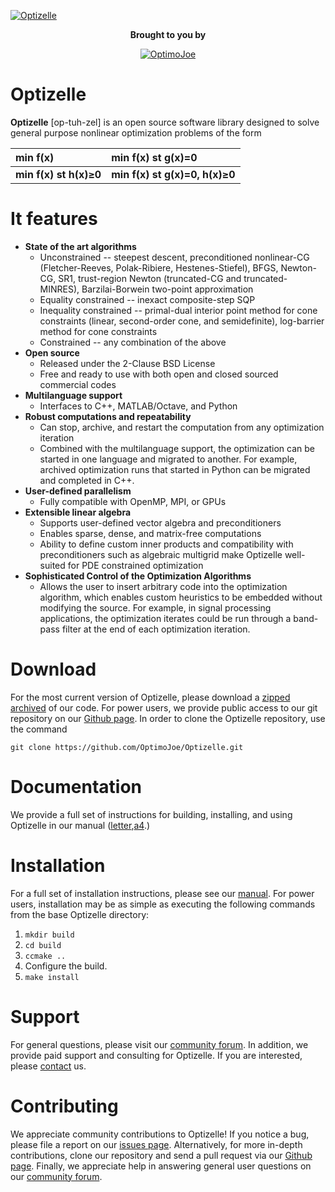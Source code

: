 [![Optizelle](http://www.optimojoe.com/wp-content/uploads/2014/04/optizellelogo-slider.jpg "Optizelle")](http://www.optimojoe.com/products/optizelle)

<div align="center">
<p><strong>Brought to you by</strong></p>
<a href="http://www.optimojoe.com"><img src="http://www.optimojoe.com/wp-content/uploads/2014/04/optimojoe-small.png" alt="OptimoJoe" ></a>
</div>


# Optizelle 

**Optizelle** [op-tuh-zel] is an open source software library designed to solve general purpose nonlinear optimization problems of the form

| min f(x) | min f(x) st g(x)=0 |
|:-----------|:--------------------------------------------------|
| **min f(x) st h(x)&ge;0** | **min f(x) st g(x)=0, h(x)&ge;0**  |


# It features
* **State of the art algorithms**
    * Unconstrained -- steepest descent, preconditioned nonlinear-CG (Fletcher-Reeves, Polak-Ribiere, Hestenes-Stiefel), BFGS, Newton-CG, SR1, trust-region Newton (truncated-CG and truncated-MINRES), Barzilai-Borwein two-point approximation
    * Equality constrained -- inexact composite-step SQP
    * Inequality constrained -- primal-dual interior point method for cone constraints (linear, second-order cone, and semidefinite), log-barrier method for cone constraints
    * Constrained -- any combination of the above
* **Open source**
    * Released under the 2-Clause BSD License
    * Free and ready to use with both open and closed sourced commercial codes
* **Multilanguage support**
    * Interfaces to C++, MATLAB/Octave, and Python
* **Robust computations and repeatability**
    * Can stop, archive, and restart the computation from any optimization iteration
    * Combined with the multilanguage support, the optimization can be started in one language and migrated to another.  For example, archived optimization runs that started in Python can be migrated and completed in C++.
* **User-defined parallelism**
    * Fully compatible with OpenMP, MPI, or GPUs
* **Extensible linear algebra**
    * Supports user-defined vector algebra and preconditioners
    * Enables sparse, dense, and matrix-free computations
    * Ability to define custom inner products and compatibility with preconditioners such as algebraic multigrid make Optizelle well-suited for PDE constrained optimization
* **Sophisticated Control of the Optimization Algorithms**
    * Allows the user to insert arbitrary code into the optimization algorithm, which enables custom heuristics to be embedded without modifying the source.  For example, in signal processing applications, the optimization iterates could be run through a band-pass filter at the end of each optimization iteration.

# Download

For the most current version of Optizelle, please download a [zipped archived](http://www.optimojoe.com) of our code.  For power users, we provide public access to our git repository on our [Github page](https://github.com/OptimoJoe/Optizelle).  In order to clone the Optizelle repository, use the command

```
git clone https://github.com/OptimoJoe/Optizelle.git
```

# Documentation

We provide a full set of instructions for building, installing, and using Optizelle in our manual ([letter](http://www.optimojoe.com/wp-content/uploads/2014/06/Optizelle-1.1.0-letter.pdf),[a4](http://www.optimojoe.com/wp-content/uploads/2014/06/Optizelle-1.1.0-a4.pdf).)

# Installation

For a full set of installation instructions, please see our [manual](http://www.optimojoe.com).  For power users, installation may be as simple as executing the following commands from the base Optizelle directory:

1. `mkdir build`
1. `cd build`
1. `ccmake ..`
1. Configure the build.
1. `make install`

# Support

For general questions, please visit our [community forum](http://forum.optimojoe.com).  In addition, we provide paid support and consulting for Optizelle. If you are interested, please [contact](http://www.optimojoe.com/contact/) us.

# Contributing

We appreciate community contributions to Optizelle!  If you notice a bug, please file a report on our [issues page](https://github.com/OptimoJoe/Optizelle/issues).  Alternatively, for more in-depth contributions, clone our repository and send a pull request via our [Github page](https://github.com/OptimoJoe/Optizelle).  Finally, we appreciate help in answering general user questions on our [community forum](http://forum.optimojoe.com).
